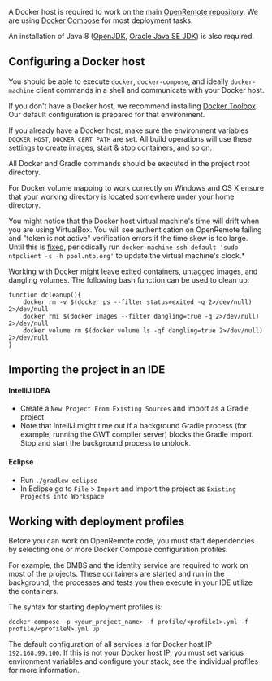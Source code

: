 A Docker host is required to work on the main [OpenRemote repository](https://github.com/openremote/openremote/). We are using [Docker Compose](https://docs.docker.com/compose/) for most deployment tasks.

An installation of Java 8 ([OpenJDK](http://openjdk.java.net/), [Oracle Java SE JDK](http://www.oracle.com/technetwork/java/javase/downloads/index.html)) is also required.

## Configuring a Docker host

You should be able to execute `docker`, `docker-compose`, and ideally `docker-machine` client commands in a shell and communicate with your Docker host.

If you don't have a Docker host, we recommend installing [Docker Toolbox](https://www.docker.com/products/overview#/docker_toolbox). Our default configuration is prepared for that environment.

If you already have a Docker host, make sure the environment variables `DOCKER_HOST`, `DOCKER_CERT_PATH` are set. All build operations will use these settings to create images, start & stop containers, and so on.

 All Docker and Gradle commands should be executed in the project root directory.

For Docker volume mapping to work correctly on Windows and OS X ensure that your working directory is located somewhere under your home directory.

You might notice that the Docker host virtual machine's time will drift when you are using VirtualBox. You will see authentication on OpenRemote failing and "token is not active" verification errors if the time skew is too large. Until this is [fixed](https://github.com/boot2docker/boot2docker/issues/69), periodically run `docker-machine ssh default 'sudo ntpclient -s -h pool.ntp.org'` to update the virtual machine's clock.*

Working with Docker might leave exited containers, untagged images, and dangling volumes. The following bash function can be used to clean up:

```
function dcleanup(){
    docker rm -v $(docker ps --filter status=exited -q 2>/dev/null) 2>/dev/null
    docker rmi $(docker images --filter dangling=true -q 2>/dev/null) 2>/dev/null
    docker volume rm $(docker volume ls -qf dangling=true 2>/dev/null) 2>/dev/null
}
```

<!--
## Setting up a custom Docker host

If you do not have Docker host, you can install a virtual machine as follows:

- Install [VirtualBox](https://www.virtualbox.org/wiki/Downloads)
- Install [Vagrant](http://www.vagrantup.com/downloads.html)
- Install [Docker Toolbox](https://www.docker.com/products/overview#/docker_toolbox)
- Check out the [OpenRemote project](https://github.com/openremote/openremote) and change to `$PROJECT_DIRECTORY/platform/`
- Execute `vagrant up` to start a virtual machine

Configure the virtual machine as a Docker host machine with:
```
docker-machine create \
  -d generic \
  --generic-ssh-user=$(vagrant ssh-config | grep ' User ' | cut -d ' ' -f 4) \
  --generic-ssh-key=$(vagrant ssh-config | grep IdentityFile | cut -d ' ' -f 4) \
  --generic-ip-address=$(vagrant ssh-config | grep HostName | cut -d ' ' -f 4) \
  --generic-ssh-port=$(vagrant ssh-config | grep Port | cut -d ' ' -f 4) \
  openremote
```

Check your Docker host machines with `docker-machine ls`.

To prepare your shell environment (variables), run `eval $(docker-machine env openremote)`. Now  execute `docker [version|images|ps|...]` to interact with your Docker host. You can login directly on your Docker host machine with `vagrant ssh`.
-->

<!--
## Building and publishing images

Build Docker images with `./gradlew clean buildImage`. Remove old images before if you don't want to use the Docker build cache. This will build images read to run with the [Demo profile](https://raw.githubusercontent.com/openremote/openremote/master/profile/demo.yml).

Build and push images to our [Docker Hub Account](https://hub.docker.com/u/openremote/): `./gradlew clean pushImage -PdockerHubUsername=username -PdockerHubPassword=secret`

-->

## Importing the project in an IDE

#### IntelliJ IDEA

- Create a `New Project From Existing Sources` and import as a Gradle project
- Note that IntelliJ might time out if a background Gradle process (for example, running the GWT compiler server) blocks the Gradle import. Stop and start the background process to unblock.

#### Eclipse

- Run `./gradlew eclipse`
- In Eclipse go to `File` > `Import` and import the project as `Existing Projects into Workspace`

## Working with deployment profiles

Before you can work on OpenRemote code, you must start dependencies by selecting one or more Docker Compose configuration profiles.

For example, the DMBS and the identity service are required to work on most of the projects. These containers are started and run in the background, the processes and tests you then execute in your IDE utilize the containers.

The syntax for starting deployment profiles is:

```
docker-compose -p <your_project_name> -f profile/<profile1>.yml -f profile/<profileN>.yml up
```

The default configuration of all services is for Docker host IP `192.168.99.100`. If this is not your Docker host IP, you must set various environment variables and configure your stack, see the individual profiles for more information.
